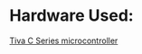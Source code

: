 # Hardware Used: 
[Tiva C Series microcontroller](http://www.ti.com/ww/en/launchpad/launchpads-connected-ek-tm4c123gxl.html)
